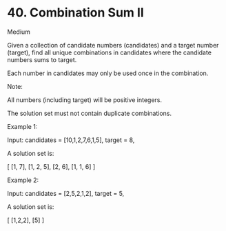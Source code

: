 # 40. Combination Sum II

Medium

Given a collection of candidate numbers (candidates) and a target number (target), find all unique combinations in candidates where the candidate numbers sums to target.

Each number in candidates may only be used once in the combination.

Note:

All numbers (including target) will be positive integers.

The solution set must not contain duplicate combinations.

Example 1:

Input: candidates = [10,1,2,7,6,1,5], target = 8,

A solution set is:

[
  [1, 7],
  [1, 2, 5],
  [2, 6],
  [1, 1, 6]
]

Example 2:

Input: candidates = [2,5,2,1,2], target = 5,

A solution set is:

[
  [1,2,2],
  [5]
]
